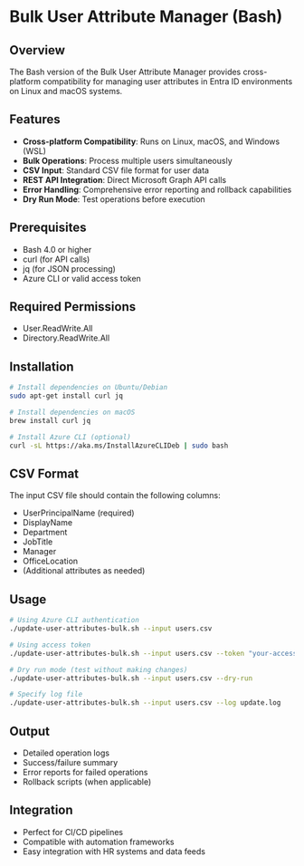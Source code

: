 # Bulk User Attribute Manager (Bash)

## Overview
The Bash version of the Bulk User Attribute Manager provides cross-platform compatibility for managing user attributes in Entra ID environments on Linux and macOS systems.

## Features
- **Cross-platform Compatibility**: Runs on Linux, macOS, and Windows (WSL)
- **Bulk Operations**: Process multiple users simultaneously
- **CSV Input**: Standard CSV file format for user data
- **REST API Integration**: Direct Microsoft Graph API calls
- **Error Handling**: Comprehensive error reporting and rollback capabilities
- **Dry Run Mode**: Test operations before execution

## Prerequisites
- Bash 4.0 or higher
- curl (for API calls)
- jq (for JSON processing)
- Azure CLI or valid access token

## Required Permissions
- User.ReadWrite.All
- Directory.ReadWrite.All

## Installation
```bash
# Install dependencies on Ubuntu/Debian
sudo apt-get install curl jq

# Install dependencies on macOS
brew install curl jq

# Install Azure CLI (optional)
curl -sL https://aka.ms/InstallAzureCLIDeb | sudo bash
```

## CSV Format
The input CSV file should contain the following columns:
- UserPrincipalName (required)
- DisplayName
- Department
- JobTitle
- Manager
- OfficeLocation
- (Additional attributes as needed)

## Usage
```bash
# Using Azure CLI authentication
./update-user-attributes-bulk.sh --input users.csv

# Using access token
./update-user-attributes-bulk.sh --input users.csv --token "your-access-token"

# Dry run mode (test without making changes)
./update-user-attributes-bulk.sh --input users.csv --dry-run

# Specify log file
./update-user-attributes-bulk.sh --input users.csv --log update.log
```

## Output
- Detailed operation logs
- Success/failure summary
- Error reports for failed operations
- Rollback scripts (when applicable)

## Integration
- Perfect for CI/CD pipelines
- Compatible with automation frameworks
- Easy integration with HR systems and data feeds

